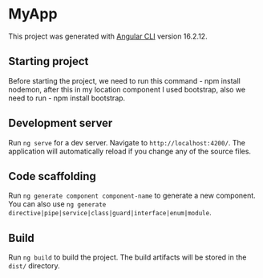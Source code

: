 # MyApp

This project was generated with [Angular CLI](https://github.com/angular/angular-cli) version 16.2.12.

## Starting project
Before starting the project, we need to run this command - npm install nodemon, after this in my location component I used bootstrap, also we need to run - npm install bootstrap.

## Development server

Run `ng serve` for a dev server. Navigate to `http://localhost:4200/`. The application will automatically reload if you change any of the source files.

## Code scaffolding

Run `ng generate component component-name` to generate a new component. You can also use `ng generate directive|pipe|service|class|guard|interface|enum|module`.

## Build

Run `ng build` to build the project. The build artifacts will be stored in the `dist/` directory.

